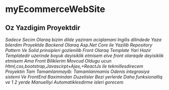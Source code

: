 # myEcommerceWebSite 
 ## Oz Yazdigim Proyektdir
 *Sadece Secim Olaraq bizim dilde yaziram aciqlamani Ingilis dilindede Yaza bilerdim*
*Proyektde Backend Olaraq Asp.Net Core ile Yazilib Repository Pattern Ve Solid prinsipleri gozlenilib Front Olaraq Template Yari Hazir Templatedir uzerinde boyuk deyisiklik etmisem elve front olaraqde deyisiklik etmisem Ama Front Biliklerim 
Movcud Oldugu ucun Html,css,bootstrap,Javascirpt+Ajax,+ReactJs ile tekmillesdirecem*
 *Proyektin Tam Tamamlanmayib: Tamamlanmamis Odenis integrasiya sistemi Ve FrontEnd Baximindan Duzelisler Bezi yerlerde Daha funksionalliq ve 1 2 yerde Manuelliyi Automatiklesdirme isleri gorecem*
